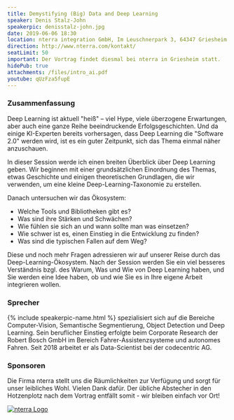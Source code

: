```yaml
---
title: Demystifying (Big) Data and Deep Learning
speaker: Denis Stalz-John
speakerpic: denisstalz-john.jpg
date: 2019-06-06 18:30
location: nterra integration GmbH, Im Leuschnerpark 3, 64347 Griesheim
direction: http://www.nterra.com/kontakt/
seatLimit: 50
important: Der Vortrag findet diesmal bei nterra in Griesheim statt.
hidePub: true
attachments: /files/intro_ai.pdf
youtube: qUzFza5fupE
---
```


### Zusammenfassung

Deep Learning ist aktuell "heiß" – viel Hype, viele überzogene Erwartungen, aber auch eine ganze Reihe beeindruckende Erfolgsgeschichten. Und da einige KI-Experten bereits vorhersagen, dass Deep Learning die "Software 2.0" werden wird, ist es ein guter Zeitpunkt, sich das Thema einmal näher anzuschauen.

In dieser Session werde ich einen breiten Überblick über Deep Learning geben. Wir beginnen mit einer grundsätzlichen Einordnung des Themas, etwas Geschichte und einigen theoretischen Grundlagen, die wir verwenden, um eine kleine Deep-Learning-Taxonomie zu erstellen.

Danach untersuchen wir das Ökosystem:
* Welche Tools und Bibliotheken gibt es?
* Was sind ihre Stärken und Schwächen?
* Wie fühlen sie sich an und wann sollte man was einsetzen?
* Wie schwer ist es, einen Einstieg in die Entwicklung zu finden?
* Was sind die typischen Fallen auf dem Weg?

Diese und noch mehr Fragen adressieren wir auf unserer Reise durch das Deep-Learning-Ökosystem.
Nach der Session werden Sie ein viel besseres Verständnis bzgl. des Warum, Was und Wie von Deep Learning haben, und Sie werden eine Idee haben, ob und wie Sie es in Ihre eigene Arbeit integrieren wollen.

### Sprecher

{% include speakerpic-name.html %} spezialisiert sich auf die Bereiche Computer-Vision, Semantische Segmentierung, Object Detection und Deep Learning.
Sein beruflicher Einstieg erfolgte beim Corporate Research der Robert Bosch GmbH im Bereich Fahrer-Assistenzsysteme und autonomes Fahren. Seit 2018 arbeitet er als Data-Scientist bei der codecentric AG. 

### Sponsoren

Die Firma nterra stellt uns die Räumlichkeiten zur Verfügung und sorgt für unser leibliches Wohl. Vielen Dank dafür. Der übliche Abstecher in den Hotzenplotz nach dem Vortrag entfällt somit - wir bleiben einfach vor Ort!

[![nterra Logo](/images/sponsors/nterra.png)](http://www.nterra.de)
